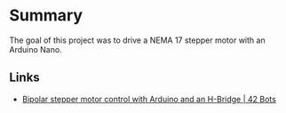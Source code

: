 # Summary

The goal of this project was to drive a NEMA 17 stepper motor with an Arduino Nano.

## Links

* [Bipolar stepper motor control with Arduino and an H-Bridge | 42 Bots](http://42bots.com/tutorials/bipolar-stepper-motor-control-with-arduino-and-an-h-bridge/)
